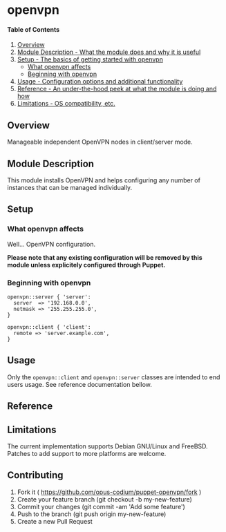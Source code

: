 # openvpn

#### Table of Contents

1. [Overview](#overview)
2. [Module Description - What the module does and why it is useful](#module-description)
3. [Setup - The basics of getting started with openvpn](#setup)
    * [What openvpn affects](#what-openvpn-affects)
    * [Beginning with openvpn](#beginning-with-openvpn)
4. [Usage - Configuration options and additional functionality](#usage)
5. [Reference - An under-the-hood peek at what the module is doing and how](#reference)
5. [Limitations - OS compatibility, etc.](#limitations)

## Overview

Manageable independent OpenVPN nodes in client/server mode.

## Module Description

This module installs OpenVPN and helps configuring any number of instances that
can be managed individually.

## Setup

### What openvpn affects

Well… OpenVPN configuration.

**Please note that any existing configuration will be removed by this module
unless explicitely configured through Puppet.**

### Beginning with openvpn

~~~puppet
openvpn::server { 'server':
  server  => '192.168.0.0',
  netmask => '255.255.255.0',
}

openvpn::client { 'client':
  remote => 'server.example.com',
}
~~~

## Usage

Only the `openvpn::client` and `openvpn::server` classes are intended to end
users usage. See reference documentation bellow.

## Reference



## Limitations

The current implementation supports Debian GNU/Linux and FreeBSD.  Patches to
add support to more platforms are welcome.

## Contributing

1. Fork it ( https://github.com/opus-codium/puppet-openvpn/fork )
2. Create your feature branch (git checkout -b my-new-feature)
3. Commit your changes (git commit -am 'Add some feature')
4. Push to the branch (git push origin my-new-feature)
5. Create a new Pull Request
